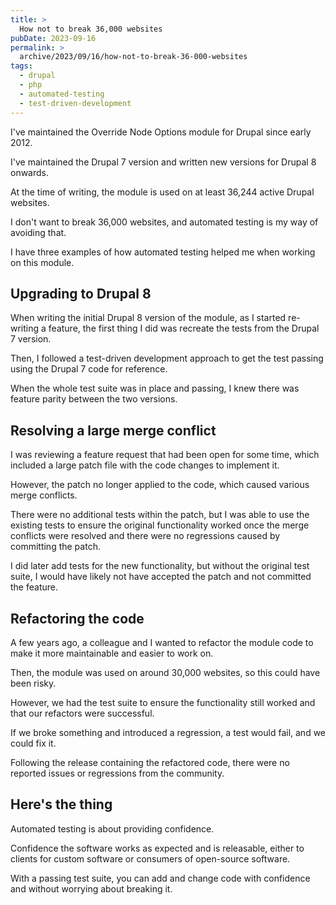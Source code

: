 ```yaml
---
title: >
  How not to break 36,000 websites
pubDate: 2023-09-16
permalink: >
  archive/2023/09/16/how-not-to-break-36-000-websites
tags:
  - drupal
  - php
  - automated-testing
  - test-driven-development
---
```


I've maintained the Override Node Options module for Drupal since early 2012.

I've maintained the Drupal 7 version and written new versions for Drupal 8 onwards.

At the time of writing, the module is used on at least 36,244 active Drupal websites.

I don't want to break 36,000 websites, and automated testing is my way of avoiding that.

I have three examples of how automated testing helped me when working on this module.

## Upgrading to Drupal 8

When writing the initial Drupal 8 version of the module, as I started re-writing a feature, the first thing I did was recreate the tests from the Drupal 7 version.

Then, I followed a test-driven development approach to get the test passing using the Drupal 7 code for reference.

When the whole test suite was in place and passing, I knew there was feature parity between the two versions.

## Resolving a large merge conflict

I was reviewing a feature request that had been open for some time, which included a large patch file with the code changes to implement it. 

However, the patch no longer applied to the code, which caused various merge conflicts.

There were no additional tests within the patch, but I was able to use the existing tests to ensure the original functionality worked once the merge conflicts were resolved and there were no regressions caused by committing the patch.

I did later add tests for the new functionality, but without the original test suite, I would have likely not have accepted the patch and not committed the feature.

## Refactoring the code

A few years ago, a colleague and I wanted to refactor the module code to make it more maintainable and easier to work on.

Then, the module was used on around 30,000 websites, so this could have been risky.

However, we had the test suite to ensure the functionality still worked and that our refactors were successful.

If we broke something and introduced a regression, a test would fail, and we could fix it.

Following the release containing the refactored code, there were no reported issues or regressions from the community.

## Here's the thing

Automated testing is about providing confidence.

Confidence the software works as expected and is releasable, either to clients for custom software or consumers of open-source software.

With a passing test suite, you can add and change code with confidence and without worrying about breaking it.
